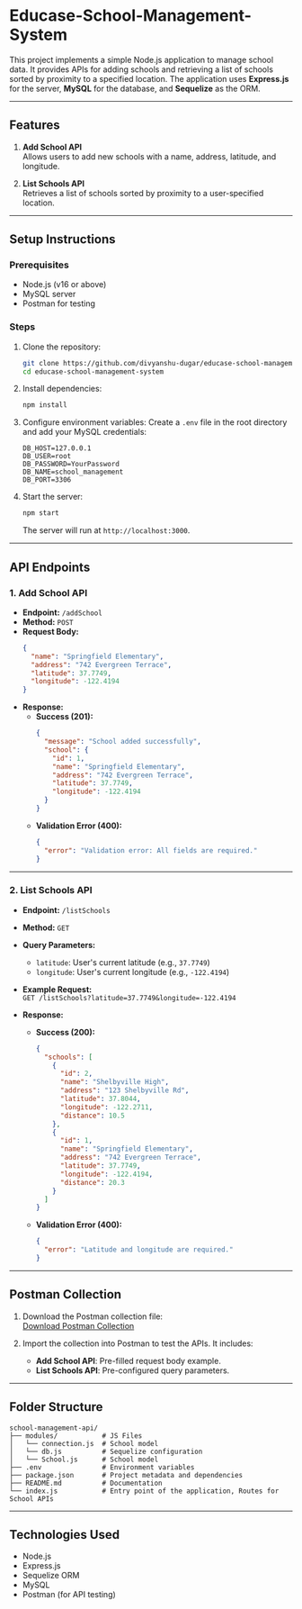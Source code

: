 # Educase-School-Management-System

This project implements a simple Node.js application to manage school data. It provides APIs for adding schools and retrieving a list of schools sorted by proximity to a specified location. The application uses **Express.js** for the server, **MySQL** for the database, and **Sequelize** as the ORM.

---

## **Features**

1. **Add School API**  
   Allows users to add new schools with a name, address, latitude, and longitude.

2. **List Schools API**  
   Retrieves a list of schools sorted by proximity to a user-specified location.

---

## **Setup Instructions**

### **Prerequisites**
- Node.js (v16 or above)
- MySQL server
- Postman for testing

### **Steps**
1. Clone the repository:
   ```bash
   git clone https://github.com/divyanshu-dugar/educase-school-management-system.git
   cd educase-school-management-system
   ```

2. Install dependencies:
   ```bash
   npm install
   ```

3. Configure environment variables:
   Create a `.env` file in the root directory and add your MySQL credentials:
   ```env
   DB_HOST=127.0.0.1
   DB_USER=root
   DB_PASSWORD=YourPassword
   DB_NAME=school_management
   DB_PORT=3306
   ```

4. Start the server:
   ```bash
   npm start
   ```
   The server will run at `http://localhost:3000`.
---

## **API Endpoints**

### **1. Add School API**
- **Endpoint:** `/addSchool`  
- **Method:** `POST`  
- **Request Body:**
   ```json
   {
     "name": "Springfield Elementary",
     "address": "742 Evergreen Terrace",
     "latitude": 37.7749,
     "longitude": -122.4194
   }
   ```
- **Response:**
   - **Success (201):**
     ```json
     {
       "message": "School added successfully",
       "school": {
         "id": 1,
         "name": "Springfield Elementary",
         "address": "742 Evergreen Terrace",
         "latitude": 37.7749,
         "longitude": -122.4194
       }
     }
     ```
   - **Validation Error (400):**
     ```json
     {
       "error": "Validation error: All fields are required."
     }
     ```

---

### **2. List Schools API**
- **Endpoint:** `/listSchools`  
- **Method:** `GET`  
- **Query Parameters:**
   - `latitude`: User's current latitude (e.g., `37.7749`)
   - `longitude`: User's current longitude (e.g., `-122.4194`)

- **Example Request:**  
   `GET /listSchools?latitude=37.7749&longitude=-122.4194`

- **Response:**
   - **Success (200):**
     ```json
     {
       "schools": [
         {
           "id": 2,
           "name": "Shelbyville High",
           "address": "123 Shelbyville Rd",
           "latitude": 37.8044,
           "longitude": -122.2711,
           "distance": 10.5
         },
         {
           "id": 1,
           "name": "Springfield Elementary",
           "address": "742 Evergreen Terrace",
           "latitude": 37.7749,
           "longitude": -122.4194,
           "distance": 20.3
         }
       ]
     }
     ```
   - **Validation Error (400):**
     ```json
     {
       "error": "Latitude and longitude are required."
     }
     ```

---

## **Postman Collection**

1. Download the Postman collection file:  
   [Download Postman Collection](https://your-repo-link/SchoolManagement.postman_collection.json)

2. Import the collection into Postman to test the APIs. It includes:
   - **Add School API**: Pre-filled request body example.
   - **List Schools API**: Pre-configured query parameters.

---

## **Folder Structure**
```
school-management-api/
├── modules/           # JS Files
│   └── connection.js  # School model
│   └── db.js          # Sequelize configuration
│   └── School.js      # School model
├── .env               # Environment variables
├── package.json       # Project metadata and dependencies
├── README.md          # Documentation
└── index.js           # Entry point of the application, Routes for School APIs
```

---

## **Technologies Used**
- Node.js
- Express.js
- Sequelize ORM
- MySQL
- Postman (for API testing)
